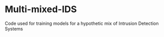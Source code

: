 # Multi-mixed-IDS
Code used for training models for a hypothetic mix of Intrusion Detection Systems
